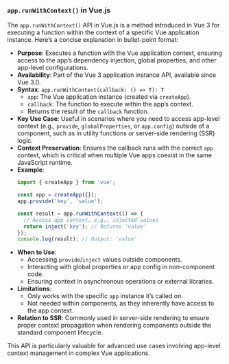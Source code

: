 ### `app.runWithContext()` in Vue.js

The `app.runWithContext()` API in Vue.js is a method introduced in Vue 3 for executing a function within the context of a specific Vue application instance. Here’s a concise explanation in bullet-point format:

- **Purpose**: Executes a function with the Vue application context, ensuring access to the app’s dependency injection, global properties, and other app-level configurations.
- **Availability**: Part of the Vue 3 application instance API, available since Vue 3.0.
- **Syntax**: `app.runWithContext(callback: () => T): T`
    - `app`: The Vue application instance (created via `createApp`).
    - `callback`: The function to execute within the app’s context.
    - Returns the result of the `callback` function.
- **Key Use Case**: Useful in scenarios where you need to access app-level context (e.g., `provide`, `globalProperties`, or `app.config`) outside of a component, such as in utility functions or server-side rendering (SSR) logic.
- **Context Preservation**: Ensures the callback runs with the correct `app` context, which is critical when multiple Vue apps coexist in the same JavaScript runtime.
- **Example**:
  ```javascript
  import { createApp } from 'vue';

  const app = createApp({});
  app.provide('key', 'value');

  const result = app.runWithContext(() => {
    // Access app context, e.g., injected values
    return inject('key'); // Returns 'value'
  });
  console.log(result); // Output: 'value'
  ```
- **When to Use**:
    - Accessing `provide`/`inject` values outside components.
    - Interacting with global properties or app config in non-component code.
    - Ensuring context in asynchronous operations or external libraries.
- **Limitations**:
    - Only works with the specific `app` instance it’s called on.
    - Not needed within components, as they inherently have access to the app context.
- **Relation to SSR**: Commonly used in server-side rendering to ensure proper context propagation when rendering components outside the standard component lifecycle.

This API is particularly valuable for advanced use cases involving app-level context management in complex Vue applications.